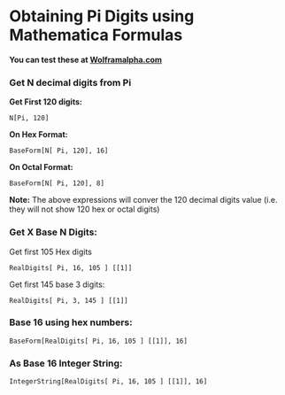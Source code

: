 # Obtaining Pi Digits using Mathematica Formulas

**You can test these at [Wolframalpha.com](https://www.wolframalpha.com/)**

### Get N decimal digits from Pi

**Get First 120 digits:**
```
N[Pi, 120]
```

**On Hex Format:**
```
BaseForm[N[ Pi, 120], 16]
```

**On Octal Format:**
```
BaseForm[N[ Pi, 120], 8]
```

**Note:** The above expressions will conver the 120 decimal digits value (i.e. they will not show 120 hex or octal digits)


### Get X Base N Digits:

Get first 105 Hex digits
```
RealDigits[ Pi, 16, 105 ] [[1]]
```

Get first 145 base 3 digits:
```
RealDigits[ Pi, 3, 145 ] [[1]]
```

### Base 16 using hex numbers:
```
BaseForm[RealDigits[ Pi, 16, 105 ] [[1]], 16]
```

### As Base 16 Integer String:
```
IntegerString[RealDigits[ Pi, 16, 105 ] [[1]], 16]
```
